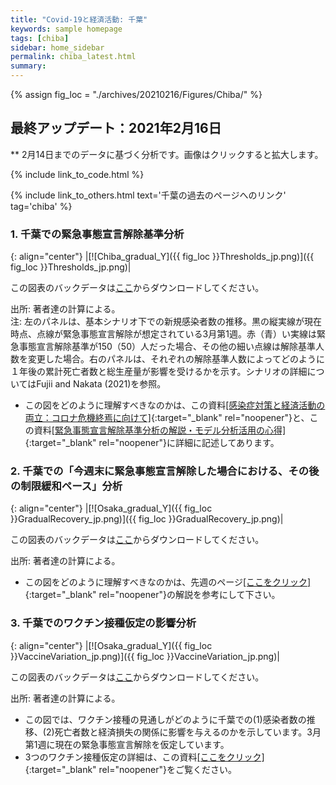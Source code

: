 ```yaml
---
title: "Covid-19と経済活動: 千葉"
keywords: sample homepage
tags: [chiba]
sidebar: home_sidebar
permalink: chiba_latest.html
summary:
---
```


{% assign fig_loc = "./archives/20210216/Figures/Chiba/" %}

## 最終アップデート：2021年2月16日
** 2月14日までのデータに基づく分析です。画像はクリックすると拡大します。

{% include link_to_code.html %}

{% include link_to_others.html text='千葉の過去のページへのリンク' tag='chiba' %}

### 1. 千葉での緊急事態宣言解除基準分析

{: align="center"}
|[![Chiba_gradual_Y]({{ fig_loc }}Thresholds_jp.png)]({{ fig_loc }}Thresholds_jp.png)|

この図表のバックデータは[ここ](./archives/20210216/Figures/Chiba/BackData_ThresholdsChiba_20210216.xls)からダウンロードしてください。

出所: 著者達の計算による。<br>
注: 左のパネルは、基本シナリオ下での新規感染者数の推移。黒の縦実線が現在時点、点線が緊急事態宣言解除が想定されている3月第1週。赤（青）い実線は緊急事態宣言解除基準が150（50）人だった場合、その他の細い点線は解除基準人数を変更した場合。右のパネルは、それぞれの解除基準人数によってどのように１年後の累計死亡者数と総生産量が影響を受けるかを示す。シナリオの詳細についてはFujii and Nakata (2021)を参照。

- この図をどのように理解すべきなのかは、この資料[[感染症対策と経済活動の両立：コロナ危機終焉に向けて]](./files/Covid19OutputJapan_20210206.pdf){:target="_blank" rel="noopener"}と、この資料[[緊急事態宣言解除基準分析の解説・モデル分析活用の心得]](./files/Covid19OutputJapan_Note_20210206.pdf){:target="_blank" rel="noopener"}に詳細に記述してあります。

### 2. 千葉での「今週末に緊急事態宣言解除した場合における、その後の制限緩和ペース」分析

{: align="center"}
|[![Osaka_gradual_Y]({{ fig_loc }}GradualRecovery_jp.png)]({{ fig_loc }}GradualRecovery_jp.png)|

この図表のバックデータは[ここ](./archives/20210216/Figures/Chiba/BackData_GradualRecoveryChiba_20210216.xls)からダウンロードしてください。

出所: 著者達の計算による。

- この図をどのように理解すべきなのかは、先週のページ[[ここをクリック]](./tokyo_20210209.html#1-東京での緊急事態宣言解除後の経済促進ペース分析){:target="_blank" rel="noopener"}の解説を参考にして下さい。

### 3. 千葉でのワクチン接種仮定の影響分析

{: align="center"}
|[![Osaka_gradual_Y]({{ fig_loc }}VaccineVariation_jp.png)]({{ fig_loc }}VaccineVariation_jp.png)|

この図表のバックデータは[ここ](./archives/20210216/Figures/Chiba/BackData_VaccineVariationChiba_20210216.xls)からダウンロードしてください。

出所: 著者達の計算による。

- この図では、ワクチン接種の見通しがどのように千葉での(1)感染者数の推移、(2)死亡者数と経済損失の関係に影響を与えるのかを示しています。3月第1週に現在の緊急事態宣言解除を仮定しています。
- 3つのワクチン接種仮定の詳細は、この資料[[ここをクリック]](./files/FujiiNakata_Vaccines_Slides_20210216.pdf){:target="_blank" rel="noopener"}をご覧ください。
